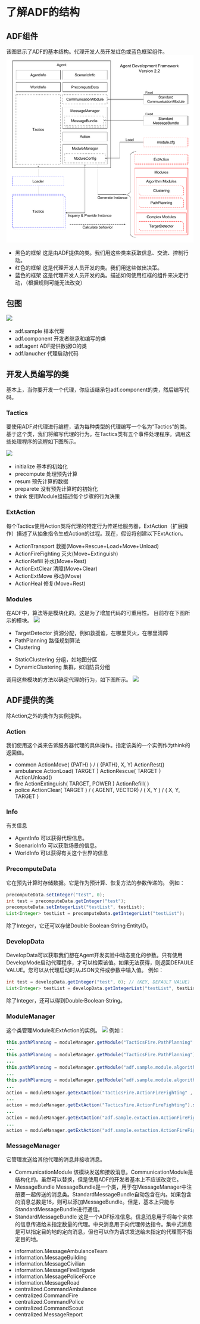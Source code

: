 # 了解ADF的结构

## ADF组件
该图显示了ADF的基本结构。代理开发人员开发红色或蓝色框架组件。
![](./images/1ADFZuJian.png)
- 黑色的框架
这是由ADF提供的类。我们用这些类来获取信息、交流、控制行动。
- 红色的框架
这是代理开发人员开发的类。我们用这些做出决策。
- 蓝色的框架
这是代理开发人员开发的类。描述如何使用红框的组件来决定行动，（根据规则可能无法改变）

## 包图
![](2BaoTu.png)
- adf.sample
样本代理
- adf.component
开发者继承和编写的类
- adf.agent
ADF提供数据IO的类
- adf.lanucher
代理启动代码

## 开发人员编写的类
基本上，当你要开发一个代理，你应该继承包adf.component的类，然后编写代码。

### Tactics
要使用ADF对代理进行编程，请为每种类型的代理编写一个名为“Tactics”的类。基于这个类，我们将编写代理的行为。在Tactics类有五个事件处理程序。调用这些处理程序的流程如下图所示。

![](3tactisc_flow.png)
- initialize
基本的初始化
- precompute
处理预先计算
- resum
预先计算的数据
- preparete
没有预先计算时的初始化
- think
使用Module组描述每个步骤的行为决策

### ExtAction
每个Tactics使用Action类将代理的特定行为传递给服务器，ExtAction（扩展操作）描述了从抽象指令生成Action的过程。现在，假设将创建以下ExtAction。

- ActionTransport
救援(Move+Rescue+Load+Move+Unload)
- ActionFireFighting
灭火(Move+Extinguish)
- ActionRefill
补水(Move+Rest)
- ActionExtClear
清障(Move+Clear)
- ActionExtMove
移动(Move)
- ActionHeal
修复(Move+Rest)

### Modules
在ADF中，算法等是模块化的。这是为了增加代码的可重用性。
目前存在下图所示的模块。
![](4abstract-module.png)
- TargetDetector
资源分配，例如救援谁，在哪里灭火，在哪里清障
- PathPlanning
路径规划算法
- Clustering
 + StaticClustering
 分组，如地图分区
 + DynamicClustering
 集群，如消防员分组

调用这些模块的方法以确定代理的行为，如下图所示。
![](5tactics_module.png)

## ADF提供的类
除Action之外的类作为实例提供。

### Action
我们使用这个类来告诉服务器代理的具体操作。指定该类的一个实例作为think的返回值。

- common
ActionMove( {PATH} ) / ( {PATH}, X, Y)
ActionRest()
- ambulance
ActionLoad( TARGET )
ActionRescue( TARGET )
ActionUnload()
- fire
ActionExtinguish( TARGET, POWER )
ActionRefill( )
- police
ActionClear( TARGET ) / ( AGENT, VECTOR) / ( X, Y ) / ( X, Y, TARGET )

### Info
有关信息

- AgentInfo
可以获得代理信息。
- ScenarioInfo
可以获取场景的信息。
- WorldInfo
可以获得有关这个世界的信息

### PrecomputeData
它在预先计算时存储数据。它是作为预计算、恢复方法的参数传递的。
例如：
```java
precomputeData.setInteger("test", 0);
int test = precomputeData.getInteger("test");
precomputeData.setIntegerList("testList", testList);
List<Integer> testList = precomputeData.getIntegerList("testList");
```
除了Integer，它还可以存储Double·Boolean·String·EntityID。

### DevelopData
DevelopData可以获取我们想在Agent开发实验中动态变化的参数。只有使用DevelopMode启动代理程序，才可以检索该值。如果无法获得，则返回DEFAULE VALUE。您可以从代理启动时从JSON文件或参数中输入值。
例如：
```java
int test = developData.getInteger("test", 0); // (KEY, DEFAULT VALUE)
List<Integer> testList = developData.getIntegerList("testList", testList);
```
除了Integer，还可以得到Double·Boolean·String。

### ModuleManager
这个类管理Module和ExtAction的实例。
![](6module_manager.png)
例如：
```java
this.pathPlanning = moduleManager.getModule("TacticsFire.PathPlanning" , "adf.sample.module.algorithm.SamplePathPlanning");
...
this.pathPlanning = moduleManager.getModule("TacticsFire.PathPlanning");
...
this.pathPlanning = moduleManager.getModule("adf.sample.module.algorithm.MyPathPlanning"  , "adf.sample.module.algorithm.SamplePathPlanning");
...
this.pathPlanning = moduleManager.getModule("adf.sample.module.algorithm.MyPathPlanning");
...
action = moduleManager.getExtAction("TacticsFire.ActionFireFighting" , "adf.sample.extaction.ActionFireFighting").setTarget(target).calc().getAction();
...
action = moduleManager.getExtAction("TacticsFire.ActionFireFighting").setTarget(target).calc().getAction();
...
action = moduleManager.getExtAction("adf.sample.extaction.ActionFireFighting2" , "adf.sample.extaction.ActionFireFighting").setTarget(target).calc().getAction();
...
action = moduleManager.getExtAction("adf.sample.extaction.ActionFireFighting2").setTarget(target).calc().getAction();
```

### MessageManager
它管理发送给其他代理的消息并接收消息。

- CommunicationModule
该模块发送和接收消息。CommunicationModule是结构化的。虽然可以替换，但是使用ADF的开发者基本上不应该改变它。
- MessageBundle
MessageBundle是一个类，用于在MessageManager中注册要一起传送的消息类。StandardMessageBundle自动包含在内。如果包含的消息总数是16，则可以添加MessageBundle。但是，基本上只能与StandardMessageBundle进行通信。
- StandardMessageBundle
这是一个ADF标准信息。信息消息用于将每个实体的信息传递给未指定数量的代理。中央消息用于向代理传达指令。集中式消息是可以指定目的地的定向消息，但也可以作为请求发送给未指定的代理而不指定目的地。
 + information.MessageAmbulanceTeam
 + information.MessageBuilding
 + information.MessageCivilian
 + information.MessageFireBrigade
 + information.MessagePoliceForce
 + information.MessageRoad
 + centralized.CommandAmbulance
 + centralized.CommandFire
 + centralized.CommandPolice
 + centralized.CommandScout
 + centralized.MessageReport
